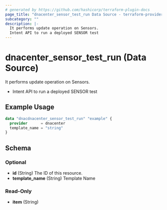 ```yaml
---
# generated by https://github.com/hashicorp/terraform-plugin-docs
page_title: "dnacenter_sensor_test_run Data Source - terraform-provider-dnacenter"
subcategory: ""
description: |-
  It performs update operation on Sensors.
  Intent API to run a deployed SENSOR test
---
```


# dnacenter_sensor_test_run (Data Source)

It performs update operation on Sensors.

- Intent API to run a deployed SENSOR test

## Example Usage

```terraform
data "dnacdnacenter_sensor_test_run" "example" {
  provider      = dnacenter
  template_name = "string"
}
```

<!-- schema generated by tfplugindocs -->
## Schema

### Optional

- **id** (String) The ID of this resource.
- **template_name** (String) Template Name

### Read-Only

- **item** (String)


